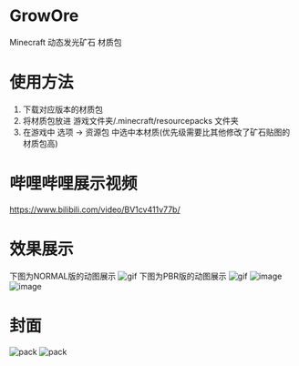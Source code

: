 # GrowOre
Minecraft 动态发光矿石 材质包

# 使用方法
1. 下载对应版本的材质包
2. 将材质包放进 游戏文件夹/.minecraft/resourcepacks 文件夹
3. 在游戏中 选项 -> 资源包 中选中本材质(优先级需要比其他修改了矿石贴图的材质包高)

# 哔哩哔哩展示视频
https://www.bilibili.com/video/BV1cv411v77b/

# 效果展示
下图为NORMAL版的动图展示
![gif](https://user-images.githubusercontent.com/58851040/119347633-5af19a00-bcce-11eb-935c-45336c09858d.gif)
下图为PBR版的动图展示
![gif](https://user-images.githubusercontent.com/58851040/119341091-f6324180-bcc5-11eb-91a5-5312d9b49619.gif)
![image](https://user-images.githubusercontent.com/58851040/119341188-0fd38900-bcc6-11eb-8f29-8a4845011848.png)
![image](https://user-images.githubusercontent.com/58851040/119341282-2a0d6700-bcc6-11eb-8382-e0c8fe19f053.png)

# 封面
![pack](https://user-images.githubusercontent.com/58851040/119325908-f7f30980-bcb3-11eb-8dae-5aa0703ccd46.png)
![pack](https://user-images.githubusercontent.com/58851040/119325927-fcb7bd80-bcb3-11eb-94f0-8b120456d641.png)
